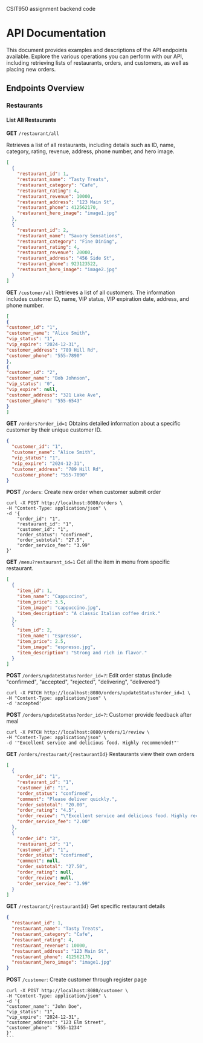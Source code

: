 CSIT950 assignment backend code


# API Documentation

This document provides examples and descriptions of the API endpoints available. Explore the various operations you can perform with our API, including retrieving lists of restaurants, orders, and customers, as well as placing new orders.

## Endpoints Overview

### Restaurants

#### List All Restaurants

**GET** `/restaurant/all`

Retrieves a list of all restaurants, including details such as ID, name, category, rating, revenue, address, phone number, and hero image.

```json
[
  {
    "restaurant_id": 1,
    "restaurant_name": "Tasty Treats",
    "restaurant_category": "Cafe",
    "restaurant_rating": 4,
    "restaurant_revenue": 10000,
    "restaurant_address": "123 Main St",
    "restaurant_phone": 412562170,
    "restaurant_hero_image": "image1.jpg"
  },
  {
    "restaurant_id": 2,
    "restaurant_name": "Savory Sensations",
    "restaurant_category": "Fine Dining",
    "restaurant_rating": 4,
    "restaurant_revenue": 20000,
    "restaurant_address": "456 Side St",
    "restaurant_phone": 923123522,
    "restaurant_hero_image": "image2.jpg"
  }
]
```

**GET** `/customer/all`
Retrieves a list of all customers. The information includes customer ID, name, VIP status, VIP expiration date, address, and phone number.

```json
[
{
"customer_id": "1",
"customer_name": "Alice Smith",
"vip_status": "1",
"vip_expire": "2024-12-31",
"customer_address": "789 Hill Rd",
"customer_phone": "555-7890"
},
{
"customer_id": "2",
"customer_name": "Bob Johnson",
"vip_status": "0",
"vip_expire": null,
"customer_address": "321 Lake Ave",
"customer_phone": "555-6543"
}
]
```


**GET** `/orders?order_id=1`
Obtains detailed information about a specific customer by their unique customer ID.
```json
{
  "customer_id": "1",
  "customer_name": "Alice Smith",
  "vip_status": "1",
  "vip_expire": "2024-12-31",
  "customer_address": "789 Hill Rd",
  "customer_phone": "555-7890"
}

```


**POST** `/orders`:
Create new order when customer submit order
```shell
curl -X POST http://localhost:8080/orders \
-H "Content-Type: application/json" \
-d '{
    "order_id": "1",
    "restaurant_id": "1",
    "customer_id": "1",
    "order_status": "confirmed",
    "order_subtotal": "27.5",
    "order_service_fee": "3.99"
}'

```

**GET** `/menu?restaurant_id=1`
Get all the item in menu from specific restaurant.
```json
[
  {
    "item_id": 1,
    "item_name": "Cappuccino",
    "item_price": 3.5,
    "item_image": "cappuccino.jpg",
    "item_description": "A classic Italian coffee drink."
  },
  {
    "item_id": 2,
    "item_name": "Espresso",
    "item_price": 2.5,
    "item_image": "espresso.jpg",
    "item_description": "Strong and rich in flavor."
  }
]
```

**POST** `/orders/updateStatus?order_id=?`:
Edit order status (include "confirmed", "accepted", "rejected", "delivering", "delivered")
```shell
curl -X PATCH http://localhost:8080/orders/updateStatus?order_id=1 \
-H "Content-Type: application/json" \
-d 'accepted'
```

**POST** `/orders/updateStatus?order_id=?`:
Customer provide feedback after meal
```shell
curl -X PATCH http://localhost:8080/orders/1/review \
-H "Content-Type: application/json" \
-d '"Excellent service and delicious food. Highly recommended!"'
```


**GET** `/orders/restaurant/{restaurantId}`
Restaurants view their own orders
```json
[
  {
    "order_id": "1",
    "restaurant_id": "1",
    "customer_id": "1",
    "order_status": "confirmed",
    "comment": "Please deliver quickly.",
    "order_subtotal": "20.00",
    "order_rating": "4.5",
    "order_review": "\"Excellent service and delicious food. Highly recommended!\"",
    "order_service_fee": "2.00"
  },
  {
    "order_id": "3",
    "restaurant_id": "1",
    "customer_id": "1",
    "order_status": "confirmed",
    "comment": null,
    "order_subtotal": "27.50",
    "order_rating": null,
    "order_review": null,
    "order_service_fee": "3.99"
  }
]
```

**GET** `/restaurant/{restaurantId}`
Get specific restaurant details
```json
{
  "restaurant_id": 1,
  "restaurant_name": "Tasty Treats",
  "restaurant_category": "Cafe",
  "restaurant_rating": 4,
  "restaurant_revenue": 10000,
  "restaurant_address": "123 Main St",
  "restaurant_phone": 412562170,
  "restaurant_hero_image": "image1.jpg"
}
```

**POST** `/customer`:
Create customer through register page
````shell
curl -X POST http://localhost:8080/customer \
-H "Content-Type: application/json" \
-d '{
"customer_name": "John Doe",
"vip_status": "1",
"vip_expire": "2024-12-31",
"customer_address": "123 Elm Street",
"customer_phone": "555-1234"
}'
```